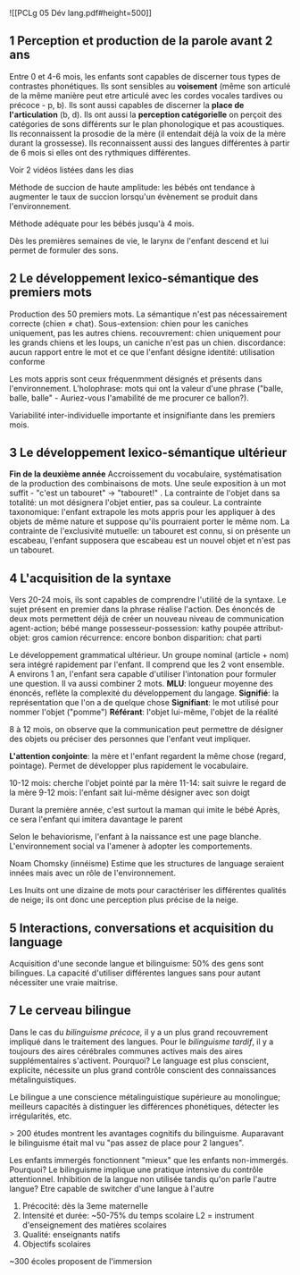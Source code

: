 ![[PCLg 05 Dév lang.pdf#height=500]]

## 1 Perception et production de la parole avant 2 ans
Entre 0 et 4-6 mois, les enfants sont capables de discerner tous types de contrastes phonétiques.
Ils sont sensibles au **voisement** (même son articulé de la même manière peut etre articulé avec les cordes vocales tardives ou précoce - p, b).
Ils sont aussi capables de discerner la **place de l'articulation** (b, d).
Ils ont aussi la **perception catégorielle** on perçoit des catégories de sons différents sur le plan phonologique et pas acoustiques.
Ils reconnaissent la prosodie de la mère (il entendait déjà la voix de la mère durant la grossesse).
Ils reconnaissent aussi des langues différentes à partir de 6 mois si elles ont des rythmiques différentes.

Voir 2 vidéos listées dans les dias

Méthode de succion de haute amplitude: les bébés ont tendance à augmenter le taux de succion lorsqu'un évènement se produit dans l'environnement.

Méthode adéquate pour les bébés jusqu'à 4 mois.

Dès les premières semaines de vie, le larynx de l'enfant descend et lui permet de formuler des sons.

## 2 Le développement lexico-sémantique des premiers mots
Production des 50 premiers mots. 
La sémantique n'est pas nécessairement correcte (chien $\neq$ chat). 
Sous-extension: chien pour les caniches uniquement, pas les autres chiens.
recouvrement: chien uniquement pour les grands chiens et les loups, un caniche n'est pas un chien.
discordance: aucun rapport entre le mot et ce que l'enfant désigne
identité: utilisation conforme

Les mots appris sont ceux fréquenmment désignés et présents dans l'environnement.
L'holophrase: mots qui ont la valeur d'une phrase ("balle, balle, balle" - Auriez-vous l'amabilité de me procurer ce ballon?).

Variabilité inter-individuelle importante et insignifiante dans les premiers mois.


## 3 Le développement lexico-sémantique ultérieur
**Fin de la deuxième année**
Accroissement du vocabulaire, systématisation de la production des combinaisons de mots.
Une seule exposition à un mot suffit - "c'est un tabouret" -> "tabouret!" .
La contrainte de l'objet dans sa totalité: un mot désignera l'objet entier, pas sa couleur.
La contrainte taxonomique: l'enfant extrapole les mots appris pour les appliquer à des objets de même nature et suppose qu'ils pourraient porter le même nom. 
La contrainte de l'exclusivité mutuelle: un tabouret est connu, si on présente un escabeau, l'enfant supposera que escabeau est un nouvel objet et n'est pas un tabouret.
## 4 L'acquisition de la syntaxe
Vers 20-24 mois, ils sont capables de comprendre l'utilité de la syntaxe. 
Le sujet présent en premier dans la phrase réalise l'action.
Des énoncés de deux mots permettent déjà de créer un nouveau niveau de communication agent-action; bébé mange
possesseur-possession: kathy poupée
attribut-objet: gros camion
récurrence: encore bonbon
disparition: chat parti

Le développement grammatical ultérieur.
Un groupe nominal (article + nom) sera intégré rapidement par l'enfant. Il comprend que les 2 vont ensemble. 
A environs 1 an, l'enfant sera capable d'utiliser l'intonation pour formuler une question. Il va aussi combiner 2 mots.
**MLU**: longueur moyenne des énoncés, reflète la complexité du développement du langage.
**Signifié**: la représentation que l'on a de quelque chose
**Signifiant**: le mot utilisé pour nommer l'objet ("pomme")
**Référant**: l'objet lui-même, l'objet de la réalité

8 à 12 mois, on observe que la communication peut permettre de désigner des objets ou préciser des personnes que l'enfant veut impliquer.

**L'attention conjointe**: la mère et l'enfant regardent la même chose (regard, pointage).
Permet de développer plus rapidement le vocabulaire. 

10-12 mois: cherche l'objet pointé par la mère
11-14: sait suivre le regard de la mère
9-12 mois: l'enfant sait lui-même désigner avec son doigt

Durant la première année, c'est surtout la maman qui imite le bébé
Après, ce sera l'enfant qui imitera davantage le parent

Selon le behaviorisme, l'enfant à la naissance est une page blanche. L'environnement social va l'amener à adopter les comportements.

Noam Chomsky (innéisme)
Estime que les structures de language seraient innées mais avec un rôle de l'environnement.

Les Inuits ont une dizaine de mots pour caractériser les différentes qualités de neige; ils ont donc une perception plus précise de la neige.
## 5 Interactions, conversations et acquisition du language
Acquisition d'une seconde langue et bilinguisme:
50% des gens sont bilingues.
La capacité d'utiliser différentes langues sans pour autant nécessiter une vraie maitrise.

## 7 Le cerveau bilingue
Dans le cas du *bilinguisme précoce,* il y a un plus grand recouvrement impliqué dans le traitement des langues. 
Pour le *bilinguisme tardif*, il y a toujours des aires cérébrales communes actives mais des aires supplémentaires s'activent. Pourquoi? Le language est plus conscient, explicite, nécessite un plus grand contrôle conscient des connaissances métalinguistiques.

Le bilingue a une conscience métalinguistique supérieure au monolingue; meilleurs capacités à distinguer les différences phonétiques, détecter les irrégularités, etc.

$>$ 200 études montrent les avantages cognitifs du bilinguisme. Auparavant le bilinguisme était mal vu "pas assez de place pour 2 langues".

Les enfants immergés fonctionnent "mieux" que les enfants non-immergés. Pourquoi?
Le bilinguisme implique une pratique intensive du contrôle attentionnel. 
Inhibition de la langue non utilisée tandis qu'on parle l'autre langue?
Etre capable de switcher d'une langue à l'autre


1) Précocité: dès la 3eme maternelle
2) Intensité et durée: ~50-75% du temps scolaire
   L2 = instrument d'enseignement des matières scolaires
3) Qualité: enseignants natifs
4) Objectifs scolaires

~300 écoles proposent de l'immersion

